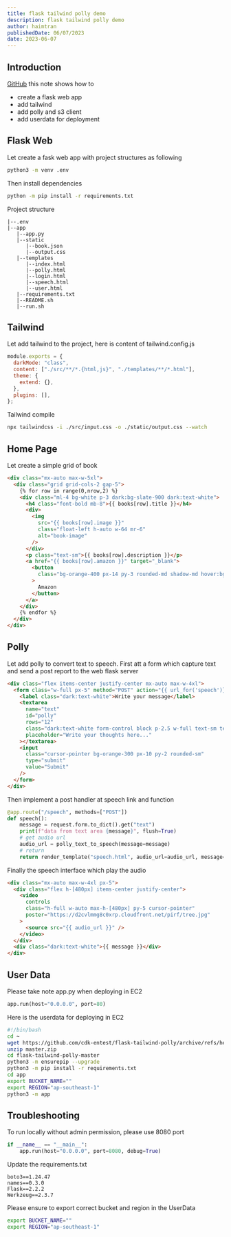 ```yaml
---
title: flask tailwind polly demo
description: flask tailwind polly demo
author: haimtran
publishedDate: 06/07/2023
date: 2023-06-07
---
```


## Introduction

[GitHub](https://github.com/cdk-entest/flask-tailwind-polly) this note shows how to

- create a flask web app
- add tailwind
- add polly and s3 client
- add userdata for deployment

## Flask Web

Let create a fask web app with project structures as following

```bash
python3 -m venv .env
```

Then install dependencies

```bash
python -m pip install -r requirements.txt
```

Project structure

```
|--.env
|--app
   |--app.py
   |--static
      |--book.json
      |--output.css
   |--templates
      |--index.html
      |--polly.html
      |--login.html
      |--speech.html
      |--user.html
   |--requirements.txt
   |--README.sh
   |--run.sh
```

## Tailwind

Let add tailwind to the project, here is content of tailwind.config.js

```js
module.exports = {
  darkMode: "class",
  content: ["./src/**/*.{html,js}", "./templates/**/*.html"],
  theme: {
    extend: {},
  },
  plugins: [],
};
```

Tailwind compile

```bash
npx tailwindcss -i ./src/input.css -o ./static/output.css --watch
```

## Home Page

Let create a simple grid of book

```html
<div class="mx-auto max-w-5xl">
  <div class="grid grid-cols-2 gap-5">
    {% for row in range(0,nrow,2) %}
    <div class="ml-4 bg-white p-3 dark:bg-slate-900 dark:text-white">
      <h4 class="font-bold mb-8">{{ books[row].title }}</h4>
      <div>
        <img
          src="{{ books[row].image }}"
          class="float-left h-auto w-64 mr-6"
          alt="book-image"
        />
      </div>
      <p class="text-sm">{{ books[row].description }}</p>
      <a href="{{ books[row].amazon }}" target="_blank">
        <button
          class="bg-orange-400 px-14 py-3 rounded-md shadow-md hover:bg-orange-500 mt-2"
        >
          Amazon
        </button>
      </a>
    </div>
    {% endfor %}
  </div>
</div>
```

## Polly

Let add polly to convert text to speech. First att a form which capture text and send a post report to the web flask server

```html
<div class="flex items-center justify-center mx-auto max-w-4xl">
  <form class="w-full px-5" method="POST" action="{{ url_for('speech')}} ">
    <label class="dark:text-white">Write your message</label>
    <textarea
      name="text"
      id="polly"
      rows="12"
      class="dark:text-white form-control block p-2.5 w-full text-sm text-gray-900 bg-gray-50 rounded-lg border border-gray-300 focus:ring-blue-500 focus:border-blue-500 dark:bg-gray-700 dark:border-gray-600 dark:placeholder-gray-400 dark:text-white dark:focus:ring-blue-500 dark:focus:border-blue-500 my-5"
      placeholder="Write your thoughts here..."
    ></textarea>
    <input
      class="cursor-pointer bg-orange-300 px-10 py-2 rounded-sm"
      type="submit"
      value="Submit"
    />
  </form>
</div>
```

Then implement a post handler at speech link and function

```py
@app.route("/speech", methods=["POST"])
def speech():
    message = request.form.to_dict().get("text")
    print(f"data from text area {message}", flush=True)
    # get audio url
    audio_url = polly_text_to_speech(message=message)
    # return
    return render_template("speech.html", audio_url=audio_url, message=message)
```

Finally the speech interface which play the audio

```html
<div class="mx-auto max-w-4xl px-5">
  <div class="flex h-[480px] items-center justify-center">
    <video
      controls
      class="h-full w-auto max-h-[480px] py-5 cursor-pointer"
      poster="https://d2cvlmmg8c0xrp.cloudfront.net/pirf/tree.jpg"
    >
      <source src="{{ audio_url }}" />
    </video>
  </div>
  <div class="dark:text-white">{{ message }}</div>
</div>
```

## User Data

Please take note app.py when deploying in EC2

```py
app.run(host="0.0.0.0", port=80)
```

Here is the userdata for deploying in EC2

```bash
#!/bin/bash
cd ~
wget https://github.com/cdk-entest/flask-tailwind-polly/archive/refs/heads/master.zip
unzip master.zip
cd flask-tailwind-polly-master
python3 -m ensurepip --upgrade
python3 -m pip install -r requirements.txt
cd app
export BUCKET_NAME=""
export REGION="ap-southeast-1"
python3 -m app
```

## Troubleshooting

To run locally without admin permission, please use 8080 port

```py
if __name__ == "__main__":
    app.run(host="0.0.0.0", port=8080, debug=True)
```

Update the requirements.txt

```tsx
boto3==1.24.47
names==0.3.0
Flask==2.2.2
Werkzeug==2.3.7
```

Please ensure to export correct bucket and region in the UserData

```bash
export BUCKET_NAME=""
export REGION="ap-southeast-1"
```
